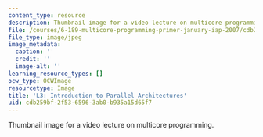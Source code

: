 ```yaml
---
content_type: resource
description: Thumbnail image for a video lecture on multicore programming.
file: /courses/6-189-multicore-programming-primer-january-iap-2007/cdb259bf2f5365963ab0b935a15d65f7_l3.jpg
file_type: image/jpeg
image_metadata:
  caption: ''
  credit: ''
  image-alt: ''
learning_resource_types: []
ocw_type: OCWImage
resourcetype: Image
title: 'L3: Introduction to Parallel Architectures'
uid: cdb259bf-2f53-6596-3ab0-b935a15d65f7
---
```

Thumbnail image for a video lecture on multicore programming.